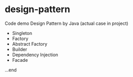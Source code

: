 # design-pattern

Code demo Design Pattern by Java (actual case in project)

- Singleton
- Factory
- Abstract Factory
- Builder
- Dependency Injection
- Facade

...end
